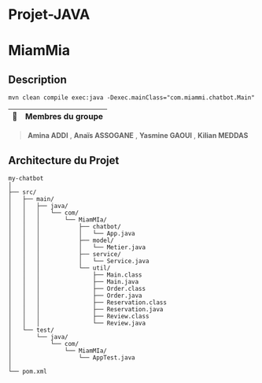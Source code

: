 # Projet-JAVA

# MiamMia
## Description


```
mvn clean compile exec:java -Dexec.mainClass="com.miammi.chatbot.Main"
```


















| :memo:        | Membres du groupe       |
|---------------|:------------------------|
> **Amina ADDI** , **Anaïs ASSOGANE** , **Yasmine GAOUI** , **Kilian MEDDAS**




## Architecture du Projet

```plaintext
my-chatbot
│
├── src/
│   ├── main/
│   │   ├── java/
│   │   │   └── com/
│   │   │       └── MiamMIa/
│   │   │           ├── chatbot/
│   │   │           │   └── App.java
│   │   │           ├── model/
│   │   │           │   └── Metier.java
│   │   │           ├── service/
│   │   │           │   └── Service.java
│   │   │           └── util/
│   │   │               ├── Main.class
│   │   │               ├── Main.java
│   │   │               ├── Order.class
│   │   │               ├── Order.java
│   │   │               ├── Reservation.class
│   │   │               ├── Reservation.java
│   │   │               ├── Review.class
│   │   │               └── Review.java
│   └── test/
│       └── java/
│           └── com/
│               └── MiamMIa/
│                   └── AppTest.java
│
└── pom.xml


